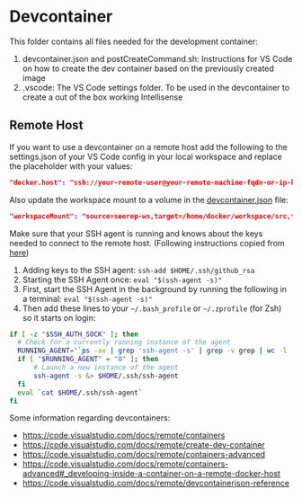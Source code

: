 # Devcontainer

This folder contains all files needed for the development container:

1. devcontainer.json and postCreateCommand.sh: Instructions for VS Code on how
to create the dev container based on the previously created image
2. .vscode: The VS Code settings folder. To be used in the devcontainer to create
a out of the box working Intellisense

## Remote Host

If you want to use a devcontainer on a remote host add the following to the
settings.json of your VS Code config in your local workspace and replace the
placeholder with your values:

```json
"docker.host": "ssh://your-remote-user@your-remote-machine-fqdn-or-ip-here",
```

Also update the workspace mount to a volume in the
[devcontainer.json](devcontainer.json) file:

```json
"workspaceMount": "source=seerep-ws,target=/home/docker/workspace/src,type=volume",
```

Make sure that your SSH agent is running and knows about the keys needed to
connect to the remote host. (Following instructions copied from
[here](https://code.visualstudio.com/docs/remote/containers#_using-ssh-keys))

1. Adding keys to the SSH agent: `ssh-add $HOME/.ssh/github_rsa`
2. Starting the SSH Agent once: `eval "$(ssh-agent -s)"`
3. First, start the SSH Agent in the background by running the following in a
   terminal: `eval "$(ssh-agent -s)"`
4. Then add these lines to your `~/.bash_profile` or `~/.zprofile` (for Zsh) so
   it starts on login:

```bash
if [ -z "$SSH_AUTH_SOCK" ]; then
  # Check for a currently running instance of the agent
  RUNNING_AGENT="`ps -ax | grep 'ssh-agent -s' | grep -v grep | wc -l | tr -d '[:space:]'`"
  if [ "$RUNNING_AGENT" = "0" ]; then
      # Launch a new instance of the agent
      ssh-agent -s &> $HOME/.ssh/ssh-agent
  fi
  eval `cat $HOME/.ssh/ssh-agent`
fi
```

Some information regarding devcontainers:

- <https://code.visualstudio.com/docs/remote/containers>
- <https://code.visualstudio.com/docs/remote/create-dev-container>
- <https://code.visualstudio.com/docs/remote/containers-advanced>
- <https://code.visualstudio.com/docs/remote/containers-advanced#_developing-inside-a-container-on-a-remote-docker-host>
- <https://code.visualstudio.com/docs/remote/devcontainerjson-reference>
